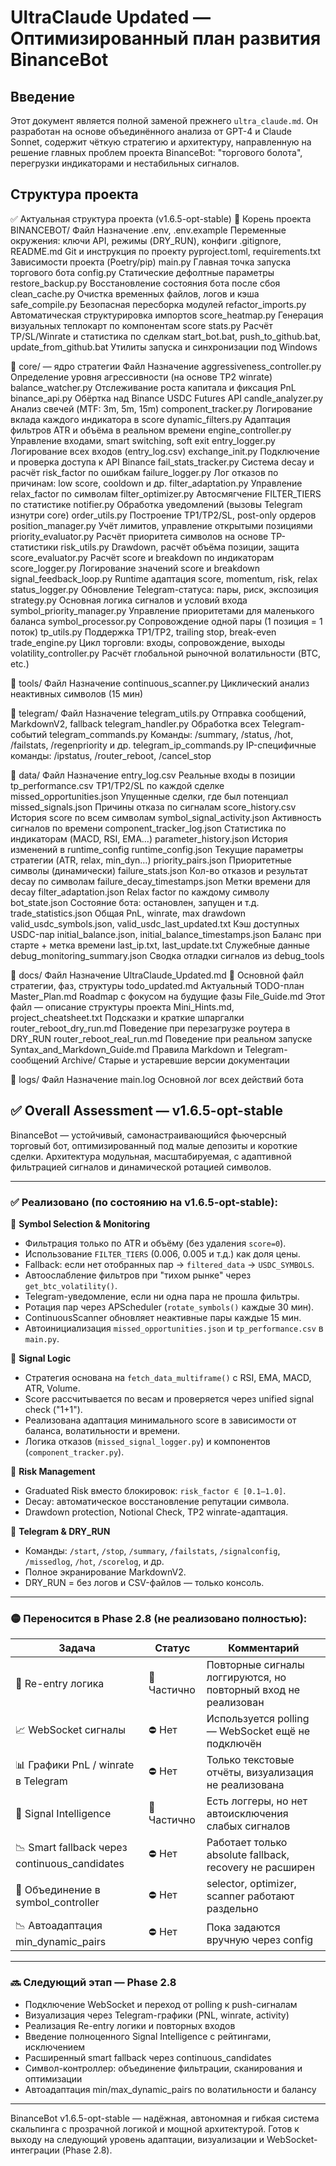 # UltraClaude Updated — Оптимизированный план развития BinanceBot

## Введение

Этот документ является полной заменой прежнего `ultra_claude.md`. Он разработан на основе объединённого анализа от GPT-4 и Claude Sonnet, содержит чёткую стратегию и архитектуру, направленную на решение главных проблем проекта BinanceBot: "торгового болота", перегрузки индикаторами и нестабильных сигналов.

## Структура проекта

✅ Актуальная структура проекта (v1.6.5-opt-stable)
📁 Корень проекта BINANCEBOT/
Файл Назначение
.env, .env.example Переменные окружения: ключи API, режимы (DRY_RUN), конфиги
.gitignore, README.md Git и инструкция по проекту
pyproject.toml, requirements.txt Зависимости проекта (Poetry/pip)
main.py Главная точка запуска торгового бота
config.py Статические дефолтные параметры
restore_backup.py Восстановление состояния бота после сбоя
clean_cache.py Очистка временных файлов, логов и кэша
safe_compile.py Безопасная пересборка модулей
refactor_imports.py Автоматическая структурировка импортов
score_heatmap.py Генерация визуальных теплокарт по компонентам score
stats.py Расчёт TP/SL/Winrate и статистика по сделкам
start_bot.bat, push_to_github.bat, update_from_github.bat Утилиты запуска и синхронизации под Windows

📁 core/ — ядро стратегии
Файл Назначение
aggressiveness_controller.py Определение уровня агрессивности (на основе TP2 winrate)
balance_watcher.py Отслеживание роста капитала и фиксация PnL
binance_api.py Обёртка над Binance USDC Futures API
candle_analyzer.py Анализ свечей (MTF: 3m, 5m, 15m)
component_tracker.py Логирование вклада каждого индикатора в score
dynamic_filters.py Адаптация фильтров ATR и объёма в реальном времени
engine_controller.py Управление входами, smart switching, soft exit
entry_logger.py Логирование всех входов (entry_log.csv)
exchange_init.py Подключение и проверка доступа к API Binance
fail_stats_tracker.py Система decay и расчёт risk_factor по ошибкам
failure_logger.py Лог отказов по причинам: low score, cooldown и др.
filter_adaptation.py Управление relax_factor по символам
filter_optimizer.py Автосмягчение FILTER_TIERS по статистике
notifier.py Обработка уведомлений (вызовы Telegram изнутри core)
order_utils.py Построение TP1/TP2/SL, post-only ордеров
position_manager.py Учёт лимитов, управление открытыми позициями
priority_evaluator.py Расчёт приоритета символов на основе TP-статистики
risk_utils.py Drawdown, расчёт объёма позиции, защита
score_evaluator.py Расчёт score и breakdown по индикаторам
score_logger.py Логирование значений score и breakdown
signal_feedback_loop.py Runtime адаптация score, momentum, risk, relax
status_logger.py Обновление Telegram-статуса: пары, риск, экспозиция
strategy.py Основная логика сигналов и условий входа
symbol_priority_manager.py Управление приоритетами для маленького баланса
symbol_processor.py Сопровождение одной пары (1 позиция = 1 поток)
tp_utils.py Поддержка TP1/TP2, trailing stop, break-even
trade_engine.py Цикл торговли: входы, сопровождение, выходы
volatility_controller.py Расчёт глобальной рыночной волатильности (BTC, etc.)

📁 tools/
Файл Назначение
continuous_scanner.py Циклический анализ неактивных символов (15 мин)

📁 telegram/
Файл Назначение
telegram_utils.py Отправка сообщений, MarkdownV2, fallback
telegram_handler.py Обработка всех Telegram-событий
telegram_commands.py Команды: /summary, /status, /hot, /failstats, /regenpriority и др.
telegram_ip_commands.py IP-специфичные команды: /ipstatus, /router_reboot, /cancel_stop

📁 data/
Файл Назначение
entry_log.csv Реальные входы в позиции
tp_performance.csv TP1/TP2/SL по каждой сделке
missed_opportunities.json Упущенные сделки, где был потенциал
missed_signals.json Причины отказа по сигналам
score_history.csv История score по всем символам
symbol_signal_activity.json Активность сигналов по времени
component_tracker_log.json Статистика по индикаторам (MACD, RSI, EMA…)
parameter_history.json История изменений в runtime_config
runtime_config.json Текущие параметры стратегии (ATR, relax, min_dyn…)
priority_pairs.json Приоритетные символы (динамически)
failure_stats.json Кол-во отказов и результат decay по символам
failure_decay_timestamps.json Метки времени для decay
filter_adaptation.json Relax factor по каждому символу
bot_state.json Состояние бота: остановлен, запущен и т.д.
trade_statistics.json Общая PnL, winrate, max drawdown
valid_usdc_symbols.json, valid_usdc_last_updated.txt Кэш доступных USDC-пар
initial_balance.json, initial_balance_timestamps.json Баланс при старте + метка времени
last_ip.txt, last_update.txt Служебные данные
debug_monitoring_summary.json Сводка отладки сигналов из debug_tools

📁 docs/
Файл Назначение
UltraClaude_Updated.md 📌 Основной файл стратегии, фаз, структуры
todo_updated.md Актуальный TODO-план
Master_Plan.md Roadmap с фокусом на будущие фазы
File_Guide.md Этот файл — описание структуры проекта
Mini_Hints.md, project_cheatsheet.txt Подсказки и краткие шпаргалки
router_reboot_dry_run.md Поведение при перезагрузке роутера в DRY_RUN
router_reboot_real_run.md Поведение при реальном запуске
Syntax_and_Markdown_Guide.md Правила Markdown и Telegram-сообщений
Archive/ Старые и устаревшие версии документации

📁 logs/
Файл Назначение
main.log Основной лог всех действий бота

## ✅ Overall Assessment — v1.6.5-opt-stable

BinanceBot — устойчивый, самонастраивающийся фьючерсный торговый бот, оптимизированный под малые депозиты и короткие сделки. Архитектура модульная, масштабируемая, с адаптивной фильтрацией сигналов и динамической ротацией символов.

---

### ✅ Реализовано (по состоянию на v1.6.5-opt-stable):

🔹 **Symbol Selection & Monitoring**

-   Фильтрация только по ATR и объёму (без удаления `score=0`).
-   Использование `FILTER_TIERS` (0.006, 0.005 и т.д.) как доля цены.
-   Fallback: если нет отобранных пар → `filtered_data` → `USDC_SYMBOLS`.
-   Автоослабление фильтров при "тихом рынке" через `get_btc_volatility()`.
-   Telegram-уведомление, если ни одна пара не прошла фильтры.
-   Ротация пар через APScheduler (`rotate_symbols()` каждые 30 мин).
-   ContinuousScanner обновляет неактивные пары каждые 15 мин.
-   Автоинициализация `missed_opportunities.json` и `tp_performance.csv` в `main.py`.

🔹 **Signal Logic**

-   Стратегия основана на `fetch_data_multiframe()` с RSI, EMA, MACD, ATR, Volume.
-   Score рассчитывается по весам и проверяется через unified signal check ("1+1").
-   Реализована адаптация минимального score в зависимости от баланса, волатильности и времени.
-   Логика отказов (`missed_signal_logger.py`) и компонентов (`component_tracker.py`).

🔹 **Risk Management**

-   Graduated Risk вместо блокировок: `risk_factor ∈ [0.1–1.0]`.
-   Decay: автоматическое восстановление репутации символа.
-   Drawdown protection, Notional Check, TP2 winrate-адаптация.

🔹 **Telegram & DRY_RUN**

-   Команды: `/start`, `/stop`, `/summary`, `/failstats`, `/signalconfig`, `/missedlog`, `/hot`, `/scorelog`, и др.
-   Полное экранирование MarkdownV2.
-   DRY_RUN = без логов и CSV-файлов — только консоль.

---

### 🟡 Переносится в Phase 2.8 (не реализовано полностью):

| Задача                                        | Статус      | Комментарий                                                    |
| --------------------------------------------- | ----------- | -------------------------------------------------------------- |
| 🔄 Re-entry логика                            | 🔸 Частично | Повторные сигналы логгируются, но повторный вход не реализован |
| 📈 WebSocket сигналы                          | ⛔ Нет      | Используется polling — WebSocket ещё не подключён              |
| 📊 Графики PnL / winrate в Telegram           | ⛔ Нет      | Только текстовые отчёты, визуализация не реализована           |
| 🧠 Signal Intelligence                        | 🔸 Частично | Есть логгеры, но нет автоисключения слабых сигналов            |
| 📉 Smart fallback через continuous_candidates | ⛔ Нет      | Работает только absolute fallback, recovery не расширен        |
| 🔧 Объединение в symbol_controller            | ⛔ Нет      | selector, optimizer, scanner работают раздельно                |
| 📉 Автоадаптация min_dynamic_pairs            | ⛔ Нет      | Пока задаются вручную через config                             |

---

### 🔜 Следующий этап — Phase 2.8

-   Подключение WebSocket и переход от polling к push-сигналам
-   Визуализация через Telegram-графики (PNL, winrate, activity)
-   Реализация Re-entry логики и повторных входов
-   Введение полноценного Signal Intelligence с рейтингами, исключением
-   Расширенный smart fallback через continuous_candidates
-   Символ-контроллер: объединение фильтрации, сканирования и оптимизации
-   Автоадаптация min/max_dynamic_pairs по волатильности и балансу

---

BinanceBot v1.6.5-opt-stable — надёжная, автономная и гибкая система скальпинга с прозрачной логикой и мощной архитектурой. Готов к выходу на следующий уровень адаптации, визуализации и WebSocket-интеграции (Phase 2.8).
